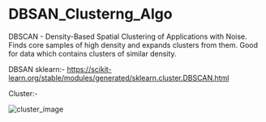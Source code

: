 # DBSAN_Clusterng_Algo
DBSCAN - Density-Based Spatial Clustering of Applications with Noise. Finds core samples of high density and expands clusters from them. Good for data which contains clusters of similar density.

DBSAN sklearn:- https://scikit-learn.org/stable/modules/generated/sklearn.cluster.DBSCAN.html

Cluster:- 

![cluster_image](https://user-images.githubusercontent.com/98344033/200740764-53d3cd0e-fee3-45c6-88dc-01c2cb4bc683.png)
